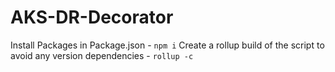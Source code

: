 # AKS-DR-Decorator

Install Packages in Package.json - `npm i`
Create a rollup build of the script to avoid any version dependencies - `rollup -c`
